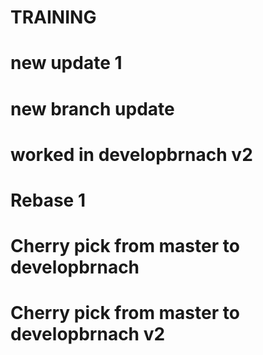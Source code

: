 # TRAINING
# new update 1
# new branch update
# worked in developbrnach v2
# Rebase 1
# Cherry pick from master to developbrnach
# Cherry pick from master to developbrnach v2